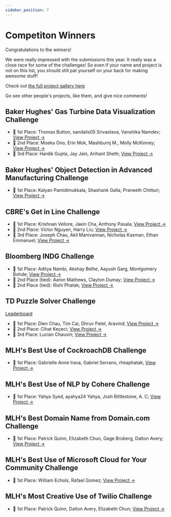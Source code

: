 ```yaml
---
sidebar_position: 7
---
```

# Competiton Winners

Congratulations to the winners! 

We were really impressed with the submissions this year. It really was a close race for some of the challenges! So even if your name and project is not on this list, you should still pat yourself on your back for making awesome stuff!

Check out [the full project gallery here](https://tamudatathon2022.devpost.com/project-gallery)

Go see other people's projects, like them, and give nice comments! 

## Baker Hughes' Gas Turbine Data Visualization Challenge
- 🥇 1st Place: Thomas Button, sandalis05 Srivastava, Vanshika Namdev; [View Project →](https://devpost.com/software/baker-hughes-visualization)
- 🥈 2nd Place: Moeka Ono, Erin Mok, Mashburnj M., Molly McKinney; [View Project →](https://devpost.com/software/baker-hughes-gas-turbine-data-visualization-challenge)
- 🥉 3rd Place: Hardik Gupta, Jay Jain, Arihant Sheth; [View Project →](https://devpost.com/software/gas-turbine-visualizer)

## Baker Hughes' Object Detection in Advanced Manufacturing Challenge
- 🥇 1st Place: Kalyan Pamidimukkala, Shashank Galla, Praneeth Chitturi; [View Project →](https://devpost.com/software/object-detection-in-advanced-manufacturing-using-rcnn)

## CBRE's Get in Line Challenge
- 🥇 1st Place: Krishnan Vellore, Jaein Cha, Anthony Pasala; [View Project →](https://devpost.com/software/comic-convert)
- 🥈 2nd Place: Victor Nguyen, Harry Liu; [View Project →](https://devpost.com/software/comic-strip-optical-character-recognition-csocr)
- 🥉 3rd Place: Joseph Chau, Akil Manivannan, Nicholas Kasman, Ethan Emmanuel; [View Project →](https://devpost.com/software/team-7-cbre-challenge-get-in-line)

## Bloomberg INDG Challenge
- 🥇 1st Place: Aditya Nambi, Akshay Belhe, Aayush Garg, Montgomery Bohde; [View Project →](https://devpost.com/software/bloomberg-indg-challenge)
- 🥈 2nd Place (tied): Aaron Mathews, Clayton Dumay; [View Project →](https://devpost.com/software/clever-classification)
- 🥈 2nd Place (tied): Rishi Phatak; [View Project →](https://devpost.com/software/news-analytics-and-classifier-bloomberg-industry-group)

## TD Puzzle Solver Challenge
[Leaderboard](https://tdresults.web.app)
- 🥇 1st Place: Dien Chau, Tim Cai, Dhruv Patel, Aravind; [View Project →](https://devpost.com/software/galactic-algorithm)
- 🥈 2nd Place: Cihat Keçeci; [View Project →](https://devpost.com/software/puzzle-solver-yeolfx)
- 🥉 3rd Place: Lucian Chauvin; [View Project →](https://devpost.com/software/algorithmic-method-for-puzzle)

## MLH's Best Use of CockroachDB Challenge
- 🥇 1st Place: Gabrielle Anne Irava, Gabriel Serrano, rheaphatak; [View Project →](https://devpost.com/software/mlh-challenges)

## MLH's Best Use of NLP by Cohere Challenge
- 🥇 1st Place: Yahya Syed, ayahya24 Yahya, Josh Bittlestone, A. C; [View Project →](https://devpost.com/software/safechat-pfdwih)

## MLH's Best Domain Name from Domain.com Challenge
- 🥇 1st Place: Patrick Quinn, Elizabeth Chun, Gage Broberg, Dalton Avery; [View Project →](https://devpost.com/software/gbre-project)

## MLH's Best Use of Microsoft Cloud for Your Community Challenge
- 🥇 1st Place: William Echols, Rafael Gomez; [View Project →](https://devpost.com/software/friendlylive)

## MLH's Most Creative Use of Twilio Challenge
- 🥇 1st Place: Patrick Quinn, Dalton Avery, Elizabeth Chun; [View Project →](https://devpost.com/software/twilio-cohere-integration)
